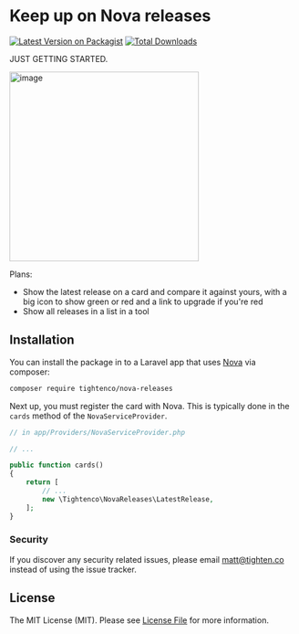 # Keep up on Nova releases

[![Latest Version on Packagist](https://img.shields.io/packagist/v/tightenco/nova-releases.svg?style=flat-square)](https://packagist.org/packages/tightenco/nova-releases)
[![Total Downloads](https://img.shields.io/packagist/dt/tightenco/nova-releases.svg?style=flat-square)](https://packagist.org/packages/tightenco/nova-releases)

JUST GETTING STARTED.

<img width="332" alt="image" src="https://user-images.githubusercontent.com/151829/45109652-2993a300-b10e-11e8-8a5b-2daf36d901c0.png">

Plans:

- Show the latest release on a card and compare it against yours, with a big icon to show green or red and a link to upgrade if you're red
- Show all releases in a list in a tool

## Installation

You can install the package in to a Laravel app that uses [Nova](https://nova.laravel.com) via composer:

```bash
composer require tightenco/nova-releases
```

Next up, you must register the card with Nova. This is typically done in the `cards` method of the `NovaServiceProvider`.

```php
// in app/Providers/NovaServiceProvider.php

// ...

public function cards()
{
    return [
        // ...
        new \Tightenco\NovaReleases\LatestRelease,
    ];
}
```

### Security

If you discover any security related issues, please email matt@tighten.co instead of using the issue tracker.

## License

The MIT License (MIT). Please see [License File](LICENSE.md) for more information.

